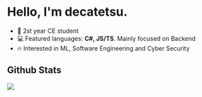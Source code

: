 # Hello, I'm decatetsu.

- 📕 2st year CE student
- 💻 Featured languages: **C#, JS/TS**. Mainly focused on Backend
- 🔥 Interested in ML, Software Engineering and Cyber Security

## Github Stats
<img src="https://github-readme-streak-stats.herokuapp.com/?user=decatetsu&theme=dark">
